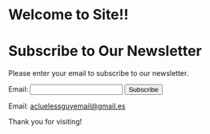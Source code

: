 # Welcome to Site!!

# Subscribe to Our Newsletter

Please enter your email to subscribe to our newsletter.

<form action="https://hruz50c69c.execute-api.eu-west-3.amazonaws.com/default/addEmail" method="post">
    <label for="email">Email:</label>
    <input type="email" id="email" name="email" required>
    <input type="submit" value="Subscribe">
</form>


Email: acluelessguyemail@gmail.es

Thank you for visiting!
